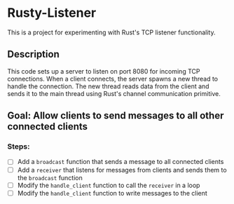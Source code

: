 # Rusty-Listener

This is a project for experimenting with Rust's TCP listener functionality.

## Description

This code sets up a server to listen on port 8080 for incoming TCP connections. When a client connects, the server spawns a new thread to handle the connection. The new thread reads data from the client and sends it to the main thread using Rust's channel communication primitive.

## Goal: Allow clients to send messages to all other connected clients

### Steps:
- [ ] Add a `broadcast` function that sends a message to all connected clients
- [ ] Add a `receiver` that listens for messages from clients and sends them to the `broadcast` function
- [ ] Modify the `handle_client` function to call the `receiver` in a loop
- [ ] Modify the `handle_client` function to write messages to the client